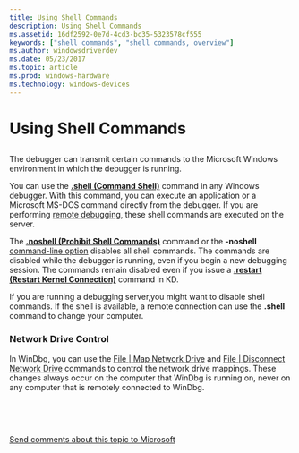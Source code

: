 ```yaml
---
title: Using Shell Commands
description: Using Shell Commands
ms.assetid: 16df2592-0e7d-4cd3-bc35-5323578cf555
keywords: ["shell commands", "shell commands, overview"]
ms.author: windowsdriverdev
ms.date: 05/23/2017
ms.topic: article
ms.prod: windows-hardware
ms.technology: windows-devices
---
```


# Using Shell Commands


## <span id="ddk_using_shell_commands_dbg"></span><span id="DDK_USING_SHELL_COMMANDS_DBG"></span>


The debugger can transmit certain commands to the Microsoft Windows environment in which the debugger is running.

You can use the [**.shell (Command Shell)**](-shell--command-shell-.md) command in any Windows debugger. With this command, you can execute an application or a Microsoft MS-DOS command directly from the debugger. If you are performing [remote debugging](remote-debugging.md), these shell commands are executed on the server.

The [**.noshell (Prohibit Shell Commands)**](-noshell--prohibit-shell-commands-.md) command or the **-noshell** [command-line option](command-line-options.md) disables all shell commands. The commands are disabled while the debugger is running, even if you begin a new debugging session. The commands remain disabled even if you issue a [**.restart (Restart Kernel Connection)**](-restart--restart-kernel-connection-.md) command in KD.

If you are running a debugging server,you might want to disable shell commands. If the shell is available, a remote connection can use the **.shell** command to change your computer.

### <span id="network_drive_control"></span><span id="NETWORK_DRIVE_CONTROL"></span>Network Drive Control

In WinDbg, you can use the [File | Map Network Drive](file---map-network-drive.md) and [File | Disconnect Network Drive](file---disconnect-network-drive.md) commands to control the network drive mappings. These changes always occur on the computer that WinDbg is running on, never on any computer that is remotely connected to WinDbg.

 

 

[Send comments about this topic to Microsoft](mailto:wsddocfb@microsoft.com?subject=Documentation%20feedback%20[debugger\debugger]:%20Using%20Shell%20Commands%20%20RELEASE:%20%285/15/2017%29&body=%0A%0APRIVACY%20STATEMENT%0A%0AWe%20use%20your%20feedback%20to%20improve%20the%20documentation.%20We%20don't%20use%20your%20email%20address%20for%20any%20other%20purpose,%20and%20we'll%20remove%20your%20email%20address%20from%20our%20system%20after%20the%20issue%20that%20you're%20reporting%20is%20fixed.%20While%20we're%20working%20to%20fix%20this%20issue,%20we%20might%20send%20you%20an%20email%20message%20to%20ask%20for%20more%20info.%20Later,%20we%20might%20also%20send%20you%20an%20email%20message%20to%20let%20you%20know%20that%20we've%20addressed%20your%20feedback.%0A%0AFor%20more%20info%20about%20Microsoft's%20privacy%20policy,%20see%20http://privacy.microsoft.com/default.aspx. "Send comments about this topic to Microsoft")




